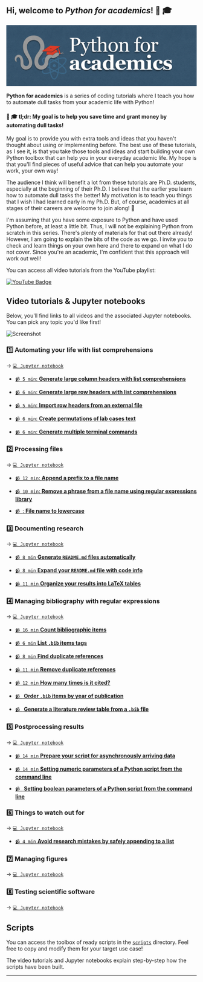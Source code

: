 ## Hi, welcome to *Python for academics*! 🐍 🎓

![Screenshot](thumbnail/banner.png)

**Python for academics** is a series of coding tutorials where I teach you how to automate dull tasks from your academic life with Python!

#### 🐍 🎓 tl;dr: My goal is to help you save time and grant money by automating dull tasks!

My goal is to provide you with extra tools and ideas that you haven't thought about using or implementing before. The best use of these tutorials, as I see it, is that you take those tools and ideas and start building your own Python toolbox that can help you in your everyday academic life. My hope is that you'll find pieces of useful advice that can help you automate your work, your own way!

The audience I think will benefit a lot from these tutorials are Ph.D. students, especially at the beginning of their Ph.D. I believe that the earlier you learn how to automate dull tasks the better! My motivation is to teach you things that I wish I had learned early in my Ph.D. But, of course, academics at all stages of their careers are welcome to join along! 🙂

I'm assuming that you have some exposure to Python and have used Python before, at least a little bit. Thus, I will not be explaining Python from scratch in this series. There's plenty of materials for that out there already! However, I am going to explain the bits of the code as we go. I invite you to check and learn things on your own here and there to expand on what I do not cover. Since you're an academic, I'm confident that this approach will work out well!

You can access all video tutorials from the YouTube playlist:

<a href="https://www.youtube.com/playlist?list=PL7gWbAt3_3KEuRQfwFeI_RH3EZr87nslf">
  <img src="https://img.shields.io/badge/youtube-firebrick?style=for-the-badge&logo=youtube&logoColor=white" alt="YouTube Badge"/>
</a>

## Video tutorials & Jupyter notebooks

Below, you'll find links to all videos and the associated Jupyter notebooks. You can pick any topic you'd like first!

![Screenshot](thumbnail/python-for-academics-videos-1-20.png)

### 1️⃣ Automating your life with list comprehensions

→ [`💻 Jupyter notebook`](tutorials/list-comprehensions.ipynb)

- [`📹 5 min`: **Generate large column headers with list comprehensions**](https://youtu.be/2EPNJytD3dU)

- [`📹 6 min`: **Generate large row headers with list comprehensions**](https://youtu.be/tXkwV-zyqB8)

- [`📹 5 min`: **Import row headers from an external file**](https://youtu.be/EuH22EUc31Y)

- [`📹 6 min`: **Create permutations of lab cases text**](https://youtu.be/OroWX2PTU4I)

- [`📹 6 min`: **Generate multiple terminal commands**](https://youtu.be/CvDWk56REW4)

### 2️⃣ Processing files

→ [`💻 Jupyter notebook`](tutorials/process-files.ipynb)

- [`📹 12 min`: **Append a prefix to a file name**](https://youtu.be/3Y2w_7N8CcI)

- [`📹 10 min`: **Remove a phrase from a file name using regular expressions library**](https://youtu.be/cTBpI1QQjLA)

- [`📹 `: **File name to lowercase**]( )

### 3️⃣ Documenting research

→ [`💻 Jupyter notebook`](tutorials/document-research.ipynb)

- [`📹 8 min` **Generate `README.md` files automatically**](https://youtu.be/KnbVBXsbyxg)

- [`📹 8 min` **Expand your `README.md` file with code info**](https://youtu.be/9jCQA3psQGI)

- [`📹 11 min` **Organize your results into LaTeX tables**](https://youtu.be/-kU4h05jlFA)

### 4️⃣ Managing bibliography with regular expressions

→ [`💻 Jupyter notebook`](tutorials/manage-bibliography.ipynb)

- [`📹 16 min` **Count bibliographic items**](https://youtu.be/6S-o_TRQMn4)

- [`📹 6 min` **List `.bib` items tags**](https://youtu.be/KgqliCnm9ek)

- [`📹 8 min` **Find duplicate references**](https://youtu.be/OBfpPYhHVhs)

- [`📹 11 min` **Remove duplicate references**](https://youtu.be/JtSoU6dHtog)

- [`📹 12 min` **How many times is it cited?**](https://youtu.be/m4ouuO3HdIY)

- [`📹 ` **Order `.bib` items by year of publication**]( )

- [`📹 ` **Generate a literature review table from a `.bib` file**]( )

### 5️⃣ Postprocessing results

→ [`💻 Jupyter notebook`](tutorials/postprocess-results.ipynb)

- [`📹 14 min` **Prepare your script for asynchronously arriving data**](https://youtu.be/fUt7Eshf0lU)

- [`📹 14 min` **Setting numeric parameters of a Python script from the command line**](https://youtu.be/ONCv_ql2xpE)

- [`📹 ` **Setting boolean parameters of a Python script from the command line**]( )

### 6️⃣ Things to watch out for

→ [`💻 Jupyter notebook`](tutorials/things-to-watch-out-for.ipynb)

- [`📹 4 min` **Avoid research mistakes by safely appending to a list**](https://youtu.be/kRFA_wwLE2E?si=5QG2YhseP2hYuYeX)

### 7️⃣ Managing figures

→ [`💻 Jupyter notebook`](tutorials/)

### 8️⃣ Testing scientific software

→ [`💻 Jupyter notebook`](tutorials/)

## Scripts

You can access the toolbox of ready scripts in the [`scripts`](scripts/) directory. Feel free to copy and modify them for your target use case!

The video tutorials and Jupyter notebooks explain step-by-step how the scripts have been built.

-----
